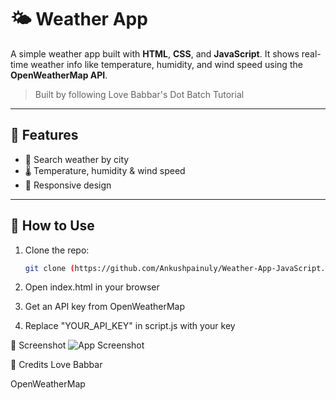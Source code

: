 # 🌤️ Weather App

A simple weather app built with **HTML**, **CSS**, and **JavaScript**. It shows real-time weather info like temperature, humidity, and wind speed using the **OpenWeatherMap API**.

> Built by following Love Babbar's Dot Batch Tutorial

---

## 🔧 Features

- 🌆 Search weather by city
- 🌡️ Temperature, humidity & wind speed
- 📱 Responsive design

---

## 🚀 How to Use

1. Clone the repo:
   ```bash
   git clone (https://github.com/Ankushpainuly/Weather-App-JavaScript.git)
   
2. Open index.html in your browser

3. Get an API key from OpenWeatherMap

4. Replace "YOUR_API_KEY" in script.js with your key

📸 Screenshot
![App Screenshot](assets/Screenshot.png)

🙌 Credits
Love Babbar

OpenWeatherMap
